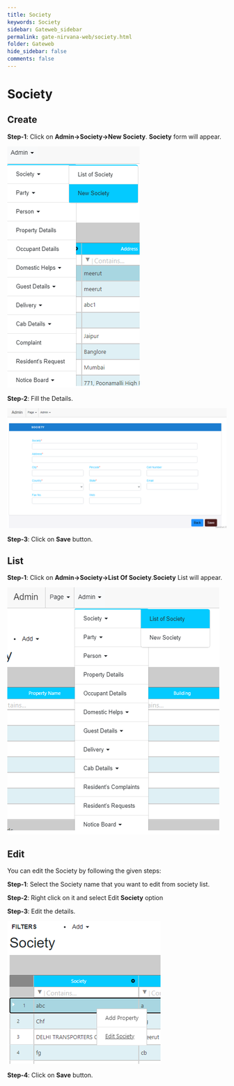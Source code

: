 ```yaml
---
title: Society
keywords: Society
sidebar: Gateweb_sidebar
permalink: gate-nirvana-web/society.html
folder: Gateweb
hide_sidebar: false
comments: false
---
```


# Society

## Create

**Step-1**: Click on **Admin->Society->New Society**. **Society** form will appear.

![](/images/ASocietyCreateSelectMenuweb.png)

**Step-2**: Fill the Details.

![](/images/ASocietyCreateSelectFormweb.png)

**Step-3**: Click on **Save** button.

## List

**Step-1**:  Click on **Admin->Society->List Of Society**.**Society** List will appear.

![](/images/ASocietyListweb.png)

## Edit

You can edit the Society by following the given steps:

**Step-1**: Select the Society name that you want to edit from society list.

**Step-2**: Right click on it and select Edit **Society** option    
                                                         
**Step-3**: Edit the details.

![](/images/ASocietyEditweb.png)

**Step-4**: Click on **Save** button. 